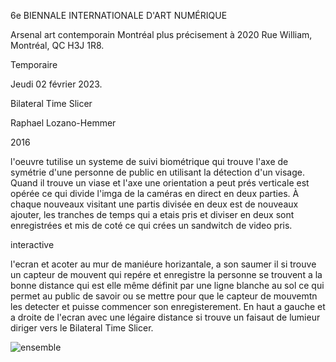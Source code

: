 6e BIENNALE INTERNATIONALE D'ART NUMÉRIQUE

Arsenal art contemporain Montréal plus précisement à 2020 Rue William, Montréal, QC H3J 1R8. 

Temporaire

Jeudi 02 février 2023.

Bilateral Time Slicer

Raphael Lozano-Hemmer

2016

l'oeuvre tutilise un systeme de suivi biométrique qui trouve l'axe de symétrie d'une personne de public en utilisant la détection d'un visage. Quand il trouve un viase et l'axe une orientation a peut prés verticale est opérée ce qui divide l'imga de la caméras en direct en deux parties. À chaque nouveaux visitant une partis divisée en deux est de nouveaux ajouter, les tranches de temps qui a etais pris et diviser en deux sont enregistrées et mis de coté ce qui crées un sandwitch de video pris. 

interactive

l'ecran et acoter au mur de maniéure horizantale, a son saumer il si trouve un capteur de mouvent qui repére et enregistre la personne se trouvent a la bonne distance qui est elle même définit par une ligne blanche au sol ce qui permet au public de savoir ou se mettre pour que le capteur de mouvemtn les detecter et puisse commencer son enregisterement. En haut a gauche et a droite de l'ecran avec une légaire distance si trouve un faisaut de lumieur diriger vers le Bilateral Time Slicer.

![ensemble](Bian_ensemblev.png)


